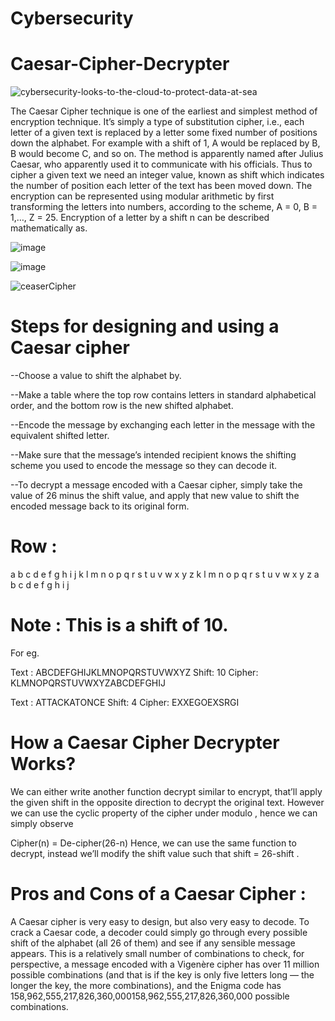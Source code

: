 # Cybersecurity

# Caesar-Cipher-Decrypter

![cybersecurity-looks-to-the-cloud-to-protect-data-at-sea](https://user-images.githubusercontent.com/75733364/108591332-42e84280-738e-11eb-9cd8-cbc3090f4394.jpg)



The Caesar Cipher technique is one of the earliest and simplest method of encryption technique. It’s simply a type of substitution cipher, i.e., each letter of a given text is replaced by a letter some fixed number of positions down the alphabet. For example with a shift of 1, A would be replaced by B, B would become C, and so on. The method is apparently named after Julius Caesar, who apparently used it to communicate with his officials.
Thus to cipher a given text we need an integer value, known as shift which indicates the number of position each letter of the text has been moved down.
The encryption can be represented using modular arithmetic by first transforming the letters into numbers, according to the scheme, A = 0, B = 1,…, Z = 25. Encryption of a letter by a shift n can be described mathematically as.

![image](https://user-images.githubusercontent.com/75733364/108591645-cd7d7180-738f-11eb-8e0b-31f04f6684e7.png)

![image](https://user-images.githubusercontent.com/75733364/108591658-da9a6080-738f-11eb-816b-4d1c3d442ab6.png)

![ceaserCipher](https://user-images.githubusercontent.com/75733364/108591674-e6862280-738f-11eb-801e-f7917d563982.png)


# Steps for designing and using a Caesar cipher

--Choose a value to shift the alphabet by.

--Make a table where the top row contains letters in standard alphabetical order, and the bottom row is the new shifted alphabet.

--Encode the message by exchanging each letter in the message with the equivalent shifted letter.

--Make sure that the message’s intended recipient knows the shifting scheme you used to encode the message so they can decode it.

--To decrypt a message encoded with a Caesar cipher, simply take the value of 26 minus the shift value, and apply that new value to shift the encoded message back to its original form.

# Row :

a	b	c	d	e	f	g	h	i	j	k	l	m	n	o	p	q	r	s	t	u	v	w	x	y	z
k	l	m	n	o	p	q	r	s	t	u	v	w	x	y	z	a	b	c	d	e	f	g	h	i	j

# Note : This is a shift of 10.

For eg.

Text : ABCDEFGHIJKLMNOPQRSTUVWXYZ
Shift: 10
Cipher: KLMNOPQRSTUVWXYZABCDEFGHIJ

Text : ATTACKATONCE
Shift: 4
Cipher: EXXEGOEXSRGI


# How a Caesar Cipher Decrypter Works?
We can either write another function decrypt similar to encrypt, that’ll apply the given shift in the opposite direction to decrypt the original text. However we can use the cyclic property of the cipher under modulo , hence we can simply observe

Cipher(n) = De-cipher(26-n)
Hence, we can use the same function to decrypt, instead we’ll modify the shift value such that shift = 26-shift .

# Pros and Cons of a Caesar Cipher :

A Caesar cipher is very easy to design, but also very easy to decode. To crack a Caesar code, a decoder could simply go through every possible shift of the alphabet (all 26 of them) and see if any sensible message appears. This is a relatively small number of combinations to check, for perspective, a message encoded with a Vigenère cipher has over 11 million possible combinations (and that is if the key is only five letters long — the longer the key, the more combinations), and the Enigma code has 158,962,555,217,826,360,000158,962,555,217,826,360,000 possible combinations.

